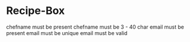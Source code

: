 # Recipe-Box

chefname must be present
chefname must be 3 - 40 char
email must be present
email must be unique
email must be valid

